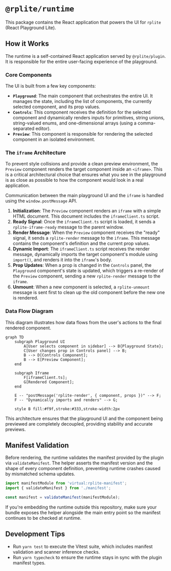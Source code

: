 # `@rplite/runtime`

This package contains the React application that powers the UI for `rplite` (React Playground Lite).

## How it Works

The runtime is a self-contained React application served by `@rplite/plugin`. It is responsible for the entire user-facing experience of the playground.

### Core Components

The UI is built from a few key components:

- **`Playground`**: The main component that orchestrates the entire UI. It manages the state, including the list of components, the currently selected component, and its prop values.
- **`Controls`**: This component receives the definition for the selected component and dynamically renders inputs for primitives, string unions, string-valued enums, and one-dimensional arrays (using a comma-separated editor).
- **`Preview`**: This component is responsible for rendering the selected component in an isolated environment.

### The `iframe` Architecture

To prevent style collisions and provide a clean preview environment, the `Preview` component renders the target component inside an `<iframe>`. This is a critical architectural choice that ensures what you see in the playground is as close as possible to how the component would look in a real application.

Communication between the main playground UI and the `iframe` is handled using the `window.postMessage` API.

1.  **Initialization**: The `Preview` component renders an `iframe` with a simple HTML document. This document includes the `iframeClient.ts` script.
2.  **Ready Signal**: Once the `iframeClient.ts` script is loaded, it sends a `rplite-iframe-ready` message to the parent window.
3.  **Render Message**: When the `Preview` component receives the "ready" signal, it sends a `rplite-render` message to the `iframe`. This message contains the component's definition and the current prop values.
4.  **Dynamic Import**: The `iframeClient.ts` script receives the render message, dynamically imports the target component's module using `import()`, and renders it into the `iframe`'s body.
5.  **Prop Updates**: When a prop is changed in the `Controls` panel, the `Playground` component's state is updated, which triggers a re-render of the `Preview` component, sending a new `rplite-render` message to the `iframe`.
6.  **Unmount**: When a new component is selected, a `rplite-unmount` message is sent first to clean up the old component before the new one is rendered.

### Data Flow Diagram

This diagram illustrates how data flows from the user's actions to the final rendered component.

```mermaid
graph TD
    subgraph Playground UI
        A[User selects component in sidebar] --> B{Playground State};
        C[User changes prop in Controls panel] --> B;
        B --> D[Controls Component];
        B --> E[Preview Component];
    end

    subgraph Iframe
        F[iframeClient.ts];
        G[Rendered Component];
    end

    E -- "postMessage('rplite-render', { component, props })" --> F;
    F -- "Dynamically imports and renders" --> G;

    style B fill:#f9f,stroke:#333,stroke-width:2px
```

This architecture ensures that the playground UI and the component being previewed are completely decoupled, providing stability and accurate previews.

## Manifest Validation

Before rendering, the runtime validates the manifest provided by the plugin via `validateManifest`. The helper asserts the manifest version and the shape of every component definition, preventing runtime crashes caused by mismatched schema updates.

```ts
import manifestModule from 'virtual:rplite-manifest';
import { validateManifest } from './manifest';

const manifest = validateManifest(manifestModule);
```

If you're embedding the runtime outside this repository, make sure your bundle exposes the helper alongside the main entry point so the manifest continues to be checked at runtime.

## Development Tips

- Run `yarn test` to execute the Vitest suite, which includes manifest validation and scanner inference checks.
- Run `yarn typecheck` to ensure the runtime stays in sync with the plugin manifest types.
